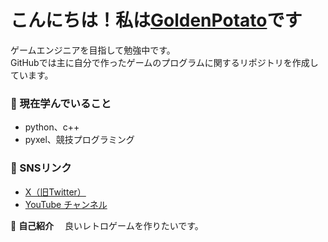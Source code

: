 # こんにちは！私は[GoldenPotato](https://github.com/goldenpotato-jp)です

ゲームエンジニアを目指して勉強中です。  
GitHubでは主に自分で作ったゲームのプログラムに関するリポジトリを作成しています。

### 🌱 現在学んでいること
- python、c++
- pyxel、競技プログラミング

### 🔗 SNSリンク
-  [X（旧Twitter）](https://x.com/GoldenPotatoJP)
-  [YouTube チャンネル](https://www.youtube.com/@GoldenPotato-jp)
  
📝 **自己紹介**
　良いレトロゲームを作りたいです。
